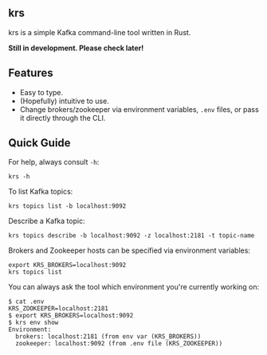 krs
---
krs is a simple Kafka command-line tool written in Rust.

**Still in development. Please check later!**

## Features

*   Easy to type.
*   (Hopefully) intuitive to use.
*   Change brokers/zookeeper via environment variables, `.env` files, or pass it directly through the CLI.

## Quick Guide

For help, always consult `-h`:
```
krs -h
```

To list Kafka topics:
```
krs topics list -b localhost:9092
```

Describe a Kafka topic: 
```
krs topics describe -b localhost:9092 -z localhost:2181 -t topic-name
```

Brokers and Zookeeper hosts can be specified via environment variables:
```
export KRS_BROKERS=localhost:9092
krs topics list
```

You can always ask the tool which environment you're currently working on:
```
$ cat .env
KRS_ZOOKEEPER=localhost:2181
$ export KRS_BROKERS=localhost:9092
$ krs env show
Environment:
  brokers: localhost:2181 (from env var (KRS_BROKERS))
  zookeeper: localhost:9092 (from .env file (KRS_ZOOKEEPER))
```
